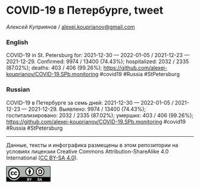 COVID-19 в Петербурге, tweet
============================

*Алексей Куприянов* /
<a href="mailto:alexei.kouprianov@gmail.com" class="email">alexei.kouprianov@gmail.com</a>

### English

COVID-19 in St. Petersburg for: 2021-12-30 — 2022-01-05 / 2021-12-23 —
2021-12-29. Сonfirmed: 9974 / 13400 (74.43%); hospitalized: 2032 / 2335
(87.02%); deaths: 403 / 406 (99.26%);
<a href="https://github.com/alexei-kouprianov/COVID-19.SPb.monitoring" class="uri">https://github.com/alexei-kouprianov/COVID-19.SPb.monitoring</a>
\#covid19 \#Russia \#StPetersburg

### Russian

COVID-19 в Петербурге за семь дней: 2021-12-30 — 2022-01-05 / 2021-12-23
— 2021-12-29. Выявлено: 9974 / 13400 (74.43%); госпитализировано: 2032 /
2335 (87.02%); умерших: 403 / 406 (99.26%);
<a href="https://github.com/alexei-kouprianov/COVID-19.SPb.monitoring" class="uri">https://github.com/alexei-kouprianov/COVID-19.SPb.monitoring</a>
\#covid19 \#Russia \#StPetersburg

------------------------------------------------------------------------

Данные, тексты и инфографика размещены в этом репозитории на условиях
лицензии Creative Commons Attribution-ShareAlike 4.0 International ([CC
BY-SA 4.0](https://creativecommons.org/licenses/by-sa/4.0/)).

![](../misc/CC-BY-SA-icon.png "CC-BY-SA")
